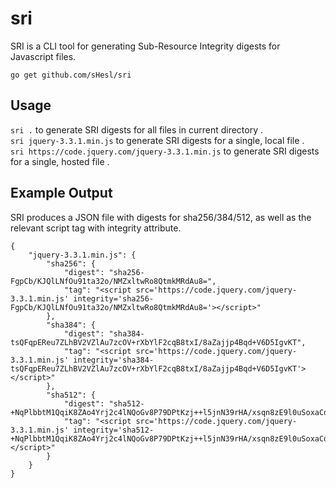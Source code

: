 # sri

SRI is a CLI tool for generating Sub-Resource Integrity digests for Javascript files. 

`go get github.com/sHesl/sri`

## Usage

`sri .` to generate SRI digests for all files in current directory .   
`sri jquery-3.3.1.min.js` to generate SRI digests for a single, local file .   
`sri https://code.jquery.com/jquery-3.3.1.min.js` to generate SRI digests for a single, hosted file .   


## Example Output
SRI produces a JSON file with digests for sha256/384/512, as well as the relevant script tag with integrity attribute.  
```
{
	"jquery-3.3.1.min.js": {
		"sha256": {
			"digest": "sha256-FgpCb/KJQlLNfOu91ta32o/NMZxltwRo8QtmkMRdAu8=",
			"tag": "<script src='https://code.jquery.com/jquery-3.3.1.min.js' integrity='sha256-FgpCb/KJQlLNfOu91ta32o/NMZxltwRo8QtmkMRdAu8='></script>"
		},
		"sha384": {
			"digest": "sha384-tsQFqpEReu7ZLhBV2VZlAu7zcOV+rXbYlF2cqB8txI/8aZajjp4Bqd+V6D5IgvKT",
			"tag": "<script src='https://code.jquery.com/jquery-3.3.1.min.js' integrity='sha384-tsQFqpEReu7ZLhBV2VZlAu7zcOV+rXbYlF2cqB8txI/8aZajjp4Bqd+V6D5IgvKT'></script>"
		},
		"sha512": {
			"digest": "sha512-+NqPlbbtM1QqiK8ZAo4Yrj2c4lNQoGv8P79DPtKzj++l5jnN39rHA/xsqn8zE9l0uSoxaCdrOgFs6yjyfbBxSg==",
			"tag": "<script src='https://code.jquery.com/jquery-3.3.1.min.js' integrity='sha512-+NqPlbbtM1QqiK8ZAo4Yrj2c4lNQoGv8P79DPtKzj++l5jnN39rHA/xsqn8zE9l0uSoxaCdrOgFs6yjyfbBxSg=='></script>"
		}
	}
}
```

